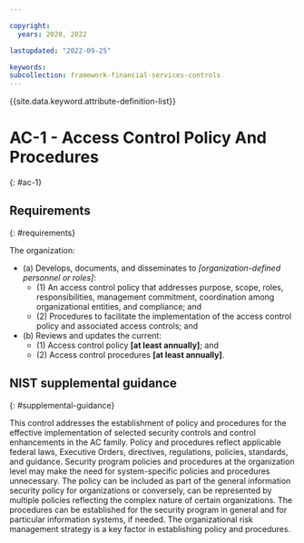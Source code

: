 ```yaml
---

copyright:
  years: 2020, 2022

lastupdated: "2022-09-25"

keywords: 
subcollection: framework-financial-services-controls
---
```


{{site.data.keyword.attribute-definition-list}}

         
# AC-1 - Access Control Policy And Procedures
{: #ac-1}

## Requirements
{: #requirements}

The organization:

- (a) Develops, documents, and disseminates to _[organization-defined personnel or roles]_:
    - (1) An access control policy that addresses purpose, scope, roles, responsibilities, management commitment, coordination among organizational entities, and compliance; and
    - (2) Procedures to facilitate the implementation of the access control policy and associated access controls; and
- (b) Reviews and updates the current:
    - (1) Access control policy __[at least annually]__; and
    - (2) Access control procedures __[at least annually]__.

## NIST supplemental guidance
{: #supplemental-guidance}

This control addresses the establishment of policy and procedures for the effective implementation of selected security controls and control enhancements in the AC family. Policy and procedures reflect applicable federal laws, Executive Orders, directives, regulations, policies, standards, and guidance. Security program policies and procedures at the organization level may make the need for system-specific policies and procedures unnecessary. The policy can be included as part of the general information security policy for organizations or conversely, can be represented by multiple policies reflecting the complex nature of certain organizations. The procedures can be established for the security program in general and for particular information systems, if needed. The organizational risk management strategy is a key factor in establishing policy and procedures.



